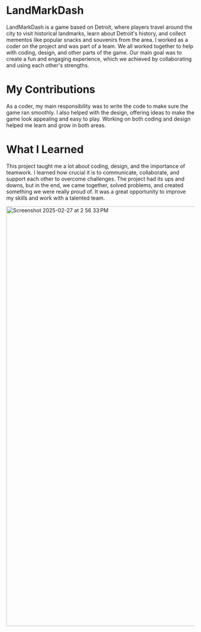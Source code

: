 
# LandMarkDash 

LandMarkDash is a game based on Detroit, where players travel around the city to visit historical landmarks, learn about Detroit's history, and collect mementos like popular snacks and souvenirs from the area. I worked as a coder on the project and was part of a team. We all worked together to help with coding, design, and other parts of the game. Our main goal was to create a fun and engaging experience, which we achieved by collaborating and using each other's strengths.
# My Contributions
As a coder, my main responsibility was to write the code to make sure the game ran smoothly. I also helped with the design, offering ideas to make the game look appealing and easy to play. Working on both coding and design helped me learn and grow in both areas.
# What I Learned
This project taught me a lot about coding, design, and the importance of teamwork. I learned how crucial it is to communicate, collaborate, and support each other to overcome challenges. The project had its ups and downs, but in the end, we came together, solved problems, and created something we were really proud of. It was a great opportunity to improve my skills and work with a talented team.

<img width="1120" alt="Screenshot 2025-02-27 at 2 56 33 PM" src="https://github.com/user-attachments/assets/2b5e1c3c-fada-4daf-8e62-b9fe03723e7d" />
